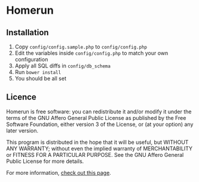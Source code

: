 # Homerun

## Installation
1. Copy `config/config.sample.php` to `config/config.php`
2. Edit the variables inside `config/config.php` to match your own configuration
3. Apply all SQL diffs in `config/db_schema`
4. Run `bower install`
5. You should be all set

## Licence
Homerun is free software: you can redistribute it and/or modify it under the terms of the GNU Affero General Public License as published by the Free Software Foundation, either version 3 of the License, or (at your option) any later version. 

This program is distributed in the hope that it will be useful, but WITHOUT ANY WARRANTY; without even the implied warranty of MERCHANTABILITY or FITNESS FOR A PARTICULAR PURPOSE.  See the              GNU Affero General Public License for more details.

For more information, [check out this page](http://www.gnu.org/licenses/).
